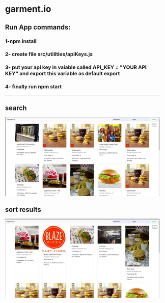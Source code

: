 # garment.io
## Run App commands:
### 1-npm install
### 2- create file src/utilities/apiKeys.js 
### 3- put your api key in vaiable called API_KEY = "YOUR API KEY" and export this variable as default export
### 4- finally run npm start

****************************

## search 
![search business](/screenShots/searchResults.png)

## sort results 
![sort results](/screenShots/sort.png)

